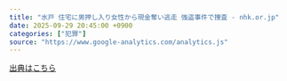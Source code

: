 ```yaml
---
title: "水戸 住宅に男押し入り女性から現金奪い逃走 強盗事件で捜査 - nhk.or.jp"
date: 2025-09-29 20:45:00 +0900
categories: ["犯罪"]
source: "https://www.google-analytics.com/analytics.js"
---
```


[出典はこちら](https://www.google-analytics.com/analytics.js)
